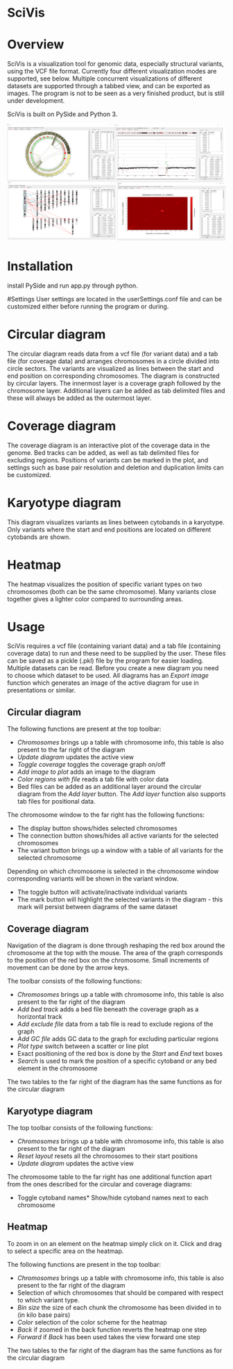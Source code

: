# SciVis

# Overview
SciVis is a visualization tool for genomic data, especially structural variants, using the VCF file format. Currently four different visualization modes are supported, see below. Multiple concurrent visualizations of different datasets are supported through a tabbed view, and can be exported as images. The program is not to be seen as a very finished product, but is still under development.

SciVis is built on PySide and Python 3.

![Montage!](/Screenshots/Montage.png)

# Installation
install PySide and run app.py through python.

#Settings
User settings are located in the userSettings.conf file and can be customized either before running the program or during.

# Circular diagram
The circular diagram reads data from a vcf file (for variant data) and a tab file (for coverage data) and arranges chromosomes in a circle divided into circle sectors. The variants are visualized as lines between the start and end position on corresponding chromosomes.
The diagram is constructed by circular layers. The innermost layer is a coverage graph followed by the chromosome layer. Additional layers can be added as tab delimited files and these will always be added as the outermost layer.

# Coverage diagram
The coverage diagram is an interactive plot of the coverage data in the genome. Bed tracks can be added, as well as tab delimited files for excluding regions. Positions of variants can be marked in the plot, and settings such as base pair resolution and deletion and duplication limits can be customized.

# Karyotype diagram
This diagram visualizes variants as lines between cytobands in a karyotype. Only variants where the start and end positions are located on different cytobands are shown.

# Heatmap
The heatmap visualizes the position of specific variant types on two chromosomes (both can be the same chromosome). 
Many variants close together gives a lighter color compared to surrounding areas.  

# Usage
SciVis requires a vcf file (containing variant data) and a tab file (containing coverage data) to run and these need to be supplied by the user. These files can be saved as a pickle (.pkl) file by the program for easier loading. Multiple datasets can be read. Before you create a new diagram you need to choose which dataset to be used.
All diagrams has an *Export image* function which generates an image of the active diagram for use in presentations or similar.
## Circular diagram
The following functions are present at the top toolbar:
* *Chromosomes* brings up a table with chromosome info, this table is also present to the far right of the diagram
* *Update diagram* updates the active view
* *Toggle coverage* toggles the coverage graph on/off
* *Add image to plot* adds an image to the diagram
* *Color regions with file* reads a tab file with color data
* Bed files can be added as an additional layer around the circular diagram from the *Add layer* button. The *Add layer* function also supports tab files for positional data.

The chromosome window to the far right has the following functions:
* The display button shows/hides selected chromosomes
* The connection button shows/hides all active variants for the selected chromosomes
* The variant button brings up a window with a table of all variants for the selected chromosome

Depending on which chromosome is selected in the chromosome window corresponding variants will be shown in the variant window.
* The toggle button will activate/inactivate individual variants
* The mark button will highlight the selected variants in the diagram - this mark will persist between diagrams of the same dataset

## Coverage diagram
Navigation of the diagram is done through reshaping the red box around the chromosome at the top with the mouse. The area of the graph corresponds to the position of the red box on the chromosome. Small increments of movement can be done by the arrow keys.

The toolbar consists of the following functions:
* *Chromosomes* brings up a table with chromosome info, this table is also present to the far right of the diagram
* *Add bed track* adds a bed file beneath the coverage graph as a horizontal track
* *Add exclude file* data from a tab file is read to exclude regions of the graph
* *Add GC file* adds GC data to the graph for excluding particular regions
* *Plot type* switch between a scatter or line plot
* Exact positioning of the red box is done by the *Start* and *End* text boxes
* *Search* is used to mark the position of a specific cytoband or any bed element in the chromosome

The two tables to the far right of the diagram has the same functions as for the circular diagram

## Karyotype diagram
The top toolbar consists of the following functions:
* *Chromosomes* brings up a table with chromosome info, this table is also present to the far right of the diagram
* *Reset layout* resets all the chromosomes to their start positions
* *Update diagram* updates the active view

The chromosome table to the far right has one additional function apart from the ones described for the circular and coverage diagrams:
* Toggle cytoband names* Show/hide cytoband names next to each chromosome

## Heatmap
To zoom in on an element on the heatmap simply click on it.
Click and drag to select a specific area on the heatmap.

The following functions are present in the top toolbar:
* *Chromosomes* brings up a table with chromosome info, this table is also present to the far right of the diagram
* Selection of which chromosomes that should be compared with respect to which variant type.
* *Bin size* the size of each chunk the chromosome has been divided in to (in kilo base pairs)
* *Color* selection of the color scheme for the heatmap
* *Back* if zoomed in the back function reverts the heatmap one step
* *Forward* if *Back* has been used takes the view forward one step

The two tables to the far right of the diagram has the same functions as for the circular diagram

